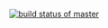 [![build status of master](https://travis-ci.org/abdulellah8777/Triangle-Shahrani-HW2.svg?branch=master)](https://travis-ci.org/abdulellah8777/Triangle-Shahrani-HW2)
